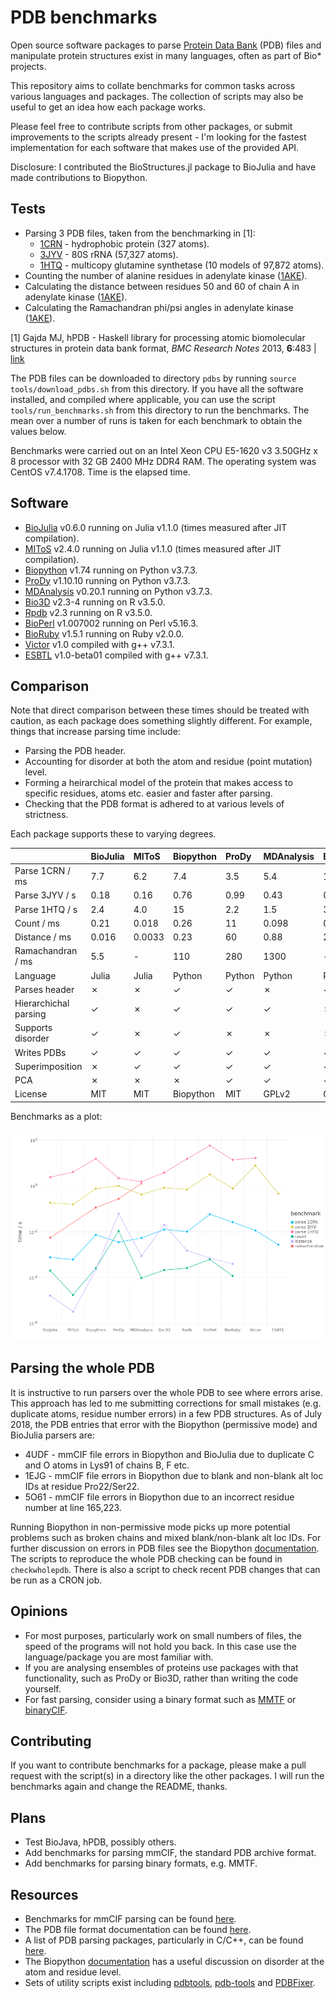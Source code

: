 # PDB benchmarks

Open source software packages to parse [Protein Data Bank](http://www.rcsb.org/pdb/home/home.do) (PDB) files and manipulate protein structures exist in many languages, often as part of Bio* projects.

This repository aims to collate benchmarks for common tasks across various languages and packages. The collection of scripts may also be useful to get an idea how each package works.

Please feel free to contribute scripts from other packages, or submit improvements to the scripts already present - I'm looking for the fastest implementation for each software that makes use of the provided API.

Disclosure: I contributed the BioStructures.jl package to BioJulia and have made contributions to Biopython.


## Tests

* Parsing 3 PDB files, taken from the benchmarking in [1]:
  * [1CRN](http://www.rcsb.org/pdb/explore/explore.do?structureId=1crn) - hydrophobic protein (327 atoms).
  * [3JYV](http://www.rcsb.org/pdb/explore/explore.do?structureId=3jyv) - 80S rRNA (57,327 atoms).
  * [1HTQ](http://www.rcsb.org/pdb/explore/explore.do?structureId=1htq) - multicopy glutamine synthetase (10 models of 97,872 atoms).
* Counting the number of alanine residues in adenylate kinase ([1AKE](http://www.rcsb.org/pdb/explore/explore.do?structureId=1ake)).
* Calculating the distance between residues 50 and 60 of chain A in adenylate kinase ([1AKE](http://www.rcsb.org/pdb/explore/explore.do?structureId=1ake)).
* Calculating the Ramachandran phi/psi angles in adenylate kinase ([1AKE](http://www.rcsb.org/pdb/explore/explore.do?structureId=1ake)).

[1] Gajda MJ, hPDB - Haskell library for processing atomic biomolecular structures in protein data bank format, *BMC Research Notes* 2013, **6**:483 | [link](http://bmcresnotes.biomedcentral.com/articles/10.1186/1756-0500-6-483)

The PDB files can be downloaded to directory `pdbs` by running `source tools/download_pdbs.sh` from this directory. If you have all the software installed, and compiled where applicable, you can use the script `tools/run_benchmarks.sh` from this directory to run the benchmarks. The mean over a number of runs is taken for each benchmark to obtain the values below.

Benchmarks were carried out on an Intel Xeon CPU E5-1620 v3 3.50GHz x 8 processor with 32 GB 2400 MHz DDR4 RAM. The operating system was CentOS v7.4.1708. Time is the elapsed time.


## Software

* [BioJulia](https://github.com/BioJulia/BioStructures.jl) v0.6.0 running on Julia v1.1.0 (times measured after JIT compilation).
* [MIToS](https://github.com/diegozea/MIToS.jl) v2.4.0 running on Julia v1.1.0 (times measured after JIT compilation).
* [Biopython](http://biopython.org/wiki/Biopython) v1.74 running on Python v3.7.3.
* [ProDy](http://prody.csb.pitt.edu/) v1.10.10 running on Python v3.7.3.
* [MDAnalysis](http://www.mdanalysis.org/) v0.20.1 running on Python v3.7.3.
* [Bio3D](http://thegrantlab.org/bio3d/index.php) v2.3-4 running on R v3.5.0.
* [Rpdb](https://cran.r-project.org/web/packages/Rpdb/index.html) v2.3 running on R v3.5.0.
* [BioPerl](http://bioperl.org/index.html) v1.007002 running on Perl v5.16.3.
* [BioRuby](http://bioruby.org/) v1.5.1 running on Ruby v2.0.0.
* [Victor](http://protein.bio.unipd.it/victor/index.php/Main_Page) v1.0 compiled with g++ v7.3.1.
* [ESBTL](http://esbtl.sourceforge.net/index.html) v1.0-beta01 compiled with g++ v7.3.1.


## Comparison

Note that direct comparison between these times should be treated with caution, as each package does something slightly different. For example, things that increase parsing time include:

* Parsing the PDB header.
* Accounting for disorder at both the atom and residue (point mutation) level.
* Forming a heirarchical model of the protein that makes access to specific residues, atoms etc. easier and faster after parsing.
* Checking that the PDB format is adhered to at various levels of strictness.

Each package supports these to varying degrees.

|                       | BioJulia     | MIToS        | Biopython    | ProDy        | MDAnalysis   | Bio3D        | Rpdb         | BioPerl       | BioRuby      | Victor        | ESBTL        |
| :-------------------- | :----------- | :----------- | :----------- | :----------- | :----------- | :----------- | :----------- | :------------ | :----------- | :------------ | :----------- |
| Parse 1CRN / ms       | 7.7          | 6.2          | 7.4          | 3.5          | 5.4          | 13           | 10           | 58            | 26           | 11            | 2.8          |
| Parse 3JYV / s        | 0.18         | 0.16         | 0.76         | 0.99         | 0.43         | 0.83         | 0.71         | 3.2           | 0.78         | 7.8           | 0.46         |
| Parse 1HTQ / s        | 2.4          | 4.0          | 15           | 2.2          | 1.5          | 3.8          | 15           | 57            | 14           | 16            | -            |
| Count / ms            | 0.21         | 0.018        | 0.26         | 11           | 0.098        | 0.22         | 0.26         | 0.63          | 0.12         | -             | -            |
| Distance / ms         | 0.016        | 0.0033       | 0.23         | 60           | 0.88         | 20           | 1.5          | 0.72          | 0.40         | -             | -            |
| Ramachandran / ms     | 5.5          | -            | 110          | 280          | 1300         | -            | -            | -             | -            | -             | -            |
| Language              | Julia        | Julia        | Python       | Python       | Python       | R            | R            | Perl          | Ruby         | C++           | C++          |
| Parses header         | ✗            | ✗            | ✓            | ✓            | ✗            | ✓            | ✓            | ✗             | ✓            | ✓             | ✗            |
| Hierarchichal parsing | ✓            | ✗            | ✓            | ✓            | ✓            | ✗            | ✗            | ✓             | ✓            | ✓             | ✓            |
| Supports disorder     | ✓            | ✗            | ✓            | ✗            | ✗            | ✗            | ✗            | ✗             | ✗            | ✗             | ✓            |
| Writes PDBs           | ✓            | ✓            | ✓            | ✓            | ✓            | ✓            | ✓            | ✓             | ✗            | ✓             | ✓            |
| Superimposition       | ✗            | ✓            | ✓            | ✓            | ✓            | ✓            | ✗            | ✗             | ✗            | ✗             | ✗            |
| PCA                   | ✗            | ✗            | ✗            | ✓            | ✓            | ✓            | ✗            | ✗             | ✗            | ✗             | ✗            |
| License               | MIT          | MIT          | Biopython    | MIT          | GPLv2        | GPLv2        | GPL          | GPL/Artistic  | Ruby         | GPLv3         | GPLv3        |

Benchmarks as a plot:

![benchmarks](plot/plot.png "benchmarks")


## Parsing the whole PDB

It is instructive to run parsers over the whole PDB to see where errors arise. This approach has led to me submitting corrections for small mistakes (e.g. duplicate atoms, residue number errors) in a few PDB structures. As of July 2018, the PDB entries that error with the Biopython (permissive mode) and BioJulia parsers are:
* 4UDF - mmCIF file errors in Biopython and BioJulia due to duplicate C and O atoms in Lys91 of chains B, F etc.
* 1EJG - mmCIF file errors in Biopython due to blank and non-blank alt loc IDs at residue Pro22/Ser22.
* 5O61 - mmCIF file errors in Biopython due to an incorrect residue number at line 165,223.

Running Biopython in non-permissive mode picks up more potential problems such as broken chains and mixed blank/non-blank alt loc IDs. For further discussion on errors in PDB files see the Biopython [documentation](http://biopython.org/DIST/docs/tutorial/Tutorial.pdf). The scripts to reproduce the whole PDB checking can be found in `checkwholepdb`. There is also a script to check recent PDB changes that can be run as a CRON job.


## Opinions

* For most purposes, particularly work on small numbers of files, the speed of the programs will not hold you back. In this case use the language/package you are most familiar with.
* If you are analysing ensembles of proteins use packages with that functionality, such as ProDy or Bio3D, rather than writing the code yourself.
* For fast parsing, consider using a binary format such as [MMTF](http://mmtf.rcsb.org/) or [binaryCIF](https://github.com/dsehnal/BinaryCIF).


## Contributing

If you want to contribute benchmarks for a package, please make a pull request with the script(s) in a directory like the other packages. I will run the benchmarks again and change the README, thanks.


## Plans

* Test BioJava, hPDB, possibly others.
* Add benchmarks for parsing mmCIF, the standard PDB archive format.
* Add benchmarks for parsing binary formats, e.g. MMTF.


## Resources

* Benchmarks for mmCIF parsing can be found [here](https://github.com/project-gemmi/mmcif-benchmark).
* The PDB file format documentation can be found [here](http://www.wwpdb.org/documentation/file-format).
* A list of PDB parsing packages, particularly in C/C++, can be found [here](http://bioinf.org.uk/software/bioplib/libraries/).
* The Biopython [documentation](http://biopython.org/DIST/docs/tutorial/Tutorial.pdf) has a useful discussion on disorder at the atom and residue level.
* Sets of utility scripts exist including [pdbtools](https://github.com/harmslab/pdbtools), [pdb-tools](https://github.com/JoaoRodrigues/pdb-tools) and [PDBFixer](https://github.com/pandegroup/pdbfixer).
